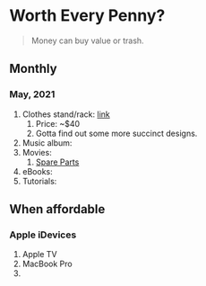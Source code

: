 # Worth Every Penny?

> Money can buy value or trash.

## Monthly

### May, 2021

1. Clothes stand/rack: [link](https://d.pr/F9IL2m)
   1. Price: ~$40
   2. Gotta find out some more succinct designs.
2. Music album:
3. Movies:
   1. [Spare Parts](https://itunes.apple.com/us/movie/spare-parts/id955041500?ign-mpt=uo%3D2)
4. eBooks:
5. Tutorials:

## When affordable

### Apple iDevices

1. Apple TV
2. MacBook Pro
3.
